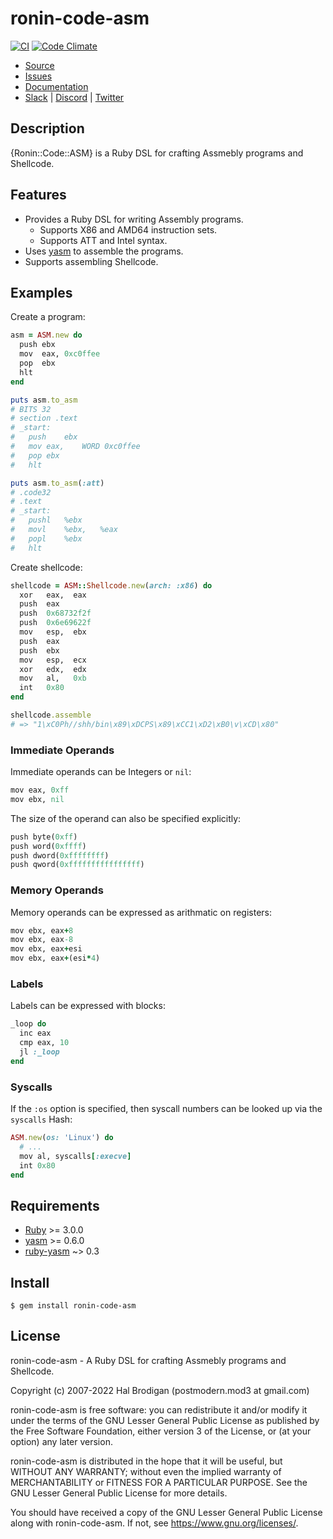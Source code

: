 # ronin-code-asm

[![CI](https://github.com/ronin-rb/ronin-code-asm/actions/workflows/ruby.yml/badge.svg)](https://github.com/ronin-rb/ronin-asm/actions/workflows/ruby.yml)
[![Code Climate](https://codeclimate.com/github/ronin-rb/ronin-code-asm.svg)](https://codeclimate.com/github/ronin-rb/ronin-asm)

* [Source](https://github.com/ronin-rb/ronin-code-asm)
* [Issues](https://github.com/ronin-rb/ronin-code-asm/issues)
* [Documentation](https://ronin-rb.dev/docs/ronin-code-asm/frames)
* [Slack](https://ronin-rb.slack.com) |
  [Discord](https://discord.gg/6WAb3PsVX9) |
  [Twitter](https://twitter.com/ronin_rb)

## Description

{Ronin::Code::ASM} is a Ruby DSL for crafting Assmebly programs and Shellcode.

## Features

* Provides a Ruby DSL for writing Assembly programs.
  * Supports X86 and AMD64 instruction sets.
  * Supports ATT and Intel syntax.
* Uses [yasm] to assemble the programs.
* Supports assembling Shellcode.

## Examples

Create a program:

```ruby
asm = ASM.new do
  push ebx
  mov  eax, 0xc0ffee
  pop  ebx
  hlt
end

puts asm.to_asm
# BITS 32
# section .text
# _start:
#	push	ebx
#	mov	eax,	WORD 0xc0ffee
#	pop	ebx
#	hlt

puts asm.to_asm(:att)
# .code32
# .text
# _start:
#	pushl	%ebx
#	movl	%ebx,	%eax
#	popl	%ebx
#	hlt
```

Create shellcode:

```ruby
shellcode = ASM::Shellcode.new(arch: :x86) do
  xor   eax,  eax
  push  eax
  push  0x68732f2f
  push  0x6e69622f
  mov   esp,  ebx
  push  eax
  push  ebx
  mov   esp,  ecx
  xor   edx,  edx
  mov   al,   0xb
  int   0x80
end

shellcode.assemble
# => "1\xC0Ph//shh/bin\x89\xDCPS\x89\xCC1\xD2\xB0\v\xCD\x80"
```

### Immediate Operands

Immediate operands can be Integers or `nil`:

```ruby
mov eax, 0xff
mov ebx, nil
```

The size of the operand can also be specified explicitly:

```ruby
push byte(0xff)
push word(0xffff)
push dword(0xffffffff)
push qword(0xffffffffffffffff)
```

### Memory Operands

Memory operands can be expressed as arithmatic on registers:

```ruby
mov ebx, eax+8
mov ebx, eax-8
mov ebx, eax+esi
mov ebx, eax+(esi*4)
```

### Labels

Labels can be expressed with blocks:

```ruby
_loop do
  inc eax
  cmp eax, 10
  jl :_loop
end
```

### Syscalls

If the `:os` option is specified, then syscall numbers can be looked up via the 
`syscalls` Hash:

```ruby
ASM.new(os: 'Linux') do
  # ...
  mov al, syscalls[:execve]
  int 0x80
end
```

## Requirements

* [Ruby] >= 3.0.0
* [yasm] >= 0.6.0
* [ruby-yasm] ~> 0.3

## Install

```shell
$ gem install ronin-code-asm
```

## License

ronin-code-asm - A Ruby DSL for crafting Assmebly programs and Shellcode.

Copyright (c) 2007-2022 Hal Brodigan (postmodern.mod3 at gmail.com)

ronin-code-asm is free software: you can redistribute it and/or modify
it under the terms of the GNU Lesser General Public License as published
by the Free Software Foundation, either version 3 of the License, or
(at your option) any later version.

ronin-code-asm is distributed in the hope that it will be useful,
but WITHOUT ANY WARRANTY; without even the implied warranty of
MERCHANTABILITY or FITNESS FOR A PARTICULAR PURPOSE.  See the
GNU Lesser General Public License for more details.

You should have received a copy of the GNU Lesser General Public License
along with ronin-code-asm.  If not, see <https://www.gnu.org/licenses/>.

[Ruby]: https://www.ruby-lang.org
[yasm]: https://yasm.tortall.net/
[ruby-yasm]: https://github.com/sophsec/ruby-yasm#readme

